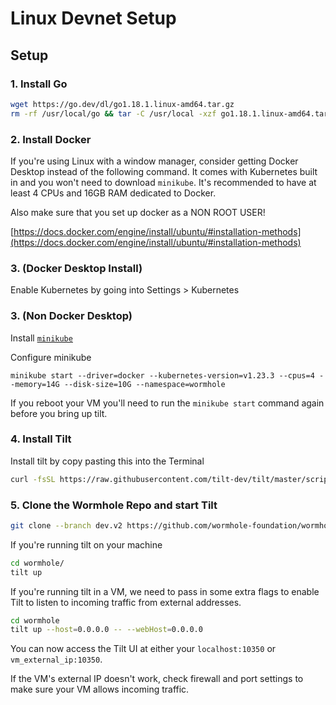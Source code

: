 # Linux Devnet Setup

## Setup

### 1. Install Go

```sh
wget https://go.dev/dl/go1.18.1.linux-amd64.tar.gz
rm -rf /usr/local/go && tar -C /usr/local -xzf go1.18.1.linux-amd64.tar.gz
```

### 2. Install Docker

If you're using Linux with a window manager, consider getting Docker Desktop instead of the following command. It comes with Kubernetes built in and you won't need to download `minikube`. It's recommended to have at least 4 CPUs and 16GB RAM dedicated to Docker.

Also make sure that you set up docker as a NON ROOT USER!

[https://docs.docker.com/engine/install/ubuntu/#installation-methods](https://docs.docker.com/engine/install/ubuntu/#installation-methods)

### 3. (Docker Desktop Install)

Enable Kubernetes by going into Settings > Kubernetes

### 3. (Non Docker Desktop)

Install [`minikube`](https://minikube.sigs.k8s.io/docs/start/)

Configure minikube

```
minikube start --driver=docker --kubernetes-version=v1.23.3 --cpus=4 --memory=14G --disk-size=10G --namespace=wormhole
```

If you reboot your VM you'll need to run the `minikube start` command again before you bring up tilt.

### 4. Install Tilt

Install tilt by copy pasting this into the Terminal

```sh
curl -fsSL https://raw.githubusercontent.com/tilt-dev/tilt/master/scripts/install.sh | bash
```

### 5. Clone the Wormhole Repo and start Tilt

```sh
git clone --branch dev.v2 https://github.com/wormhole-foundation/wormhole.git
```

If you're running tilt on your machine

```sh
cd wormhole/
tilt up
```

If you're running tilt in a VM, we need to pass in some extra flags to enable Tilt to listen to incoming traffic from external addresses.

```sh
cd wormhole
tilt up --host=0.0.0.0 -- --webHost=0.0.0.0
```

You can now access the Tilt UI at either your `localhost:10350` or `vm_external_ip:10350`.

If the VM's external IP doesn't work, check firewall and port settings to make sure your VM allows incoming traffic.
